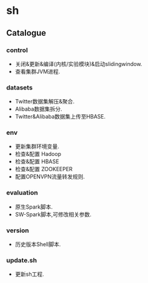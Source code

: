 # sh
## Catalogue
### control
- 关闭&更新&编译(内核/实验模块)&启动slidingwindow.
- 查看集群JVM进程.
### datasets
- Twitter数据集解压&聚合.
- Alibaba数据集拆分.
- Twitter&Alibaba数据集上传至HBASE.
### env
- 更新集群环境变量.
- 检查&配置 Hadoop
- 检查&配置 HBASE
- 检查&配置 ZOOKEEPER
- 配置OPENVPN流量转发规则.
### evaluation
- 原生Spark脚本.
- SW-Spark脚本,可修改相关参数.
### version
- 历史版本Shell脚本.
### update.sh
- 更新sh工程.

